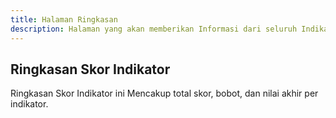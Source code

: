 ```yaml
---
title: Halaman Ringkasan
description: Halaman yang akan memberikan Informasi dari seluruh Indikator, Elemen, yang berada di dua belas (12) Kriteria
---
```


## Ringkasan Skor Indikator
Ringkasan Skor Indikator ini Mencakup total skor, bobot, dan nilai akhir per indikator.
